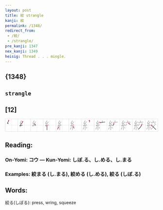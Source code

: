 ```yaml
---
layout: post
title: 絞 strangle
kanji: 絞
permalink: /1348/
redirect_from:
 - /絞/
 - /strangle/
pre_kanji: 1347
nex_kanji: 1349
heisig: Thread . . . mingle.
---
```


## {1348}

## `strangle`

## [12]

<div class="stroke"><img src="../images/E7B59E.png" /></div>

## Reading:

### On-Yomi: コウ &mdash; Kun-Yomi: しぼ.る、し.める、し.まる

### Examples: 絞まる (し.まる), 絞める (し.める), 絞る (しぼ.る)

## Words:

絞る(しぼる): press, wring, squeeze
